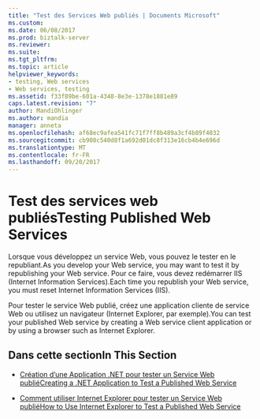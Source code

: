 ```yaml
---
title: "Test des Services Web publiés | Documents Microsoft"
ms.custom: 
ms.date: 06/08/2017
ms.prod: biztalk-server
ms.reviewer: 
ms.suite: 
ms.tgt_pltfrm: 
ms.topic: article
helpviewer_keywords:
- testing, Web services
- Web services, testing
ms.assetid: f33f89be-601a-4348-8e3e-1378e1881e89
caps.latest.revision: "7"
author: MandiOhlinger
ms.author: mandia
manager: anneta
ms.openlocfilehash: af68ec9afea541fc71f7ff8b489a3cf4b89f4032
ms.sourcegitcommit: cb908c540d8f1a692d01dc8f313e16cb4b4e696d
ms.translationtype: MT
ms.contentlocale: fr-FR
ms.lasthandoff: 09/20/2017
---
```

# <a name="testing-published-web-services"></a><span data-ttu-id="c905a-102">Test des services web publiés</span><span class="sxs-lookup"><span data-stu-id="c905a-102">Testing Published Web Services</span></span>
<span data-ttu-id="c905a-103">Lorsque vous développez un service Web, vous pouvez le tester en le republiant.</span><span class="sxs-lookup"><span data-stu-id="c905a-103">As you develop your Web service, you may want to test it by republishing your Web service.</span></span> <span data-ttu-id="c905a-104">Pour ce faire, vous devez redémarrer IIS (Internet Information Services).</span><span class="sxs-lookup"><span data-stu-id="c905a-104">Each time you republish your Web service, you must reset Internet Information Services (IIS).</span></span>  
  
 <span data-ttu-id="c905a-105">Pour tester le service Web publié, créez une application cliente de service Web ou utilisez un navigateur (Internet Explorer, par exemple).</span><span class="sxs-lookup"><span data-stu-id="c905a-105">You can test your published Web service by creating a Web service client application or by using a browser such as Internet Explorer.</span></span>  
  
## <a name="in-this-section"></a><span data-ttu-id="c905a-106">Dans cette section</span><span class="sxs-lookup"><span data-stu-id="c905a-106">In This Section</span></span>  
  
-   [<span data-ttu-id="c905a-107">Création d’une Application .NET pour tester un Service Web publié</span><span class="sxs-lookup"><span data-stu-id="c905a-107">Creating a .NET Application to Test a Published Web Service</span></span>](../core/creating-a-net-application-to-test-a-published-web-service.md)  
  
-   [<span data-ttu-id="c905a-108">Comment utiliser Internet Explorer pour tester un Service Web publié</span><span class="sxs-lookup"><span data-stu-id="c905a-108">How to Use Internet Explorer to Test a Published Web Service</span></span>](../core/how-to-use-internet-explorer-to-test-a-published-web-service.md)